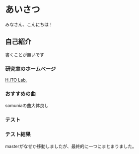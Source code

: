 # あいさつ

みなさん、こんにちは！

## 自己紹介

書くことが無いです

### 研究室のホームページ

[H.ITO Lab.](https://www-hi.comlab.soft.iwate-pu.ac.jp/hito/)

### おすすめの曲

somuniaの曲大体良し

### テスト

### テスト結果
masterがなぜか移動しましたが、最終的に一つにまとまりました。